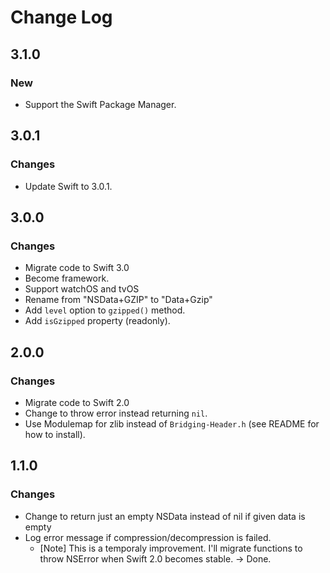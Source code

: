 
Change Log
==========================

3.1.0
--------------------------

### New

- Support the Swift Package Manager.



3.0.1
--------------------------

### Changes

- Update Swift to 3.0.1.



3.0.0
--------------------------

### Changes

- Migrate code to Swift 3.0
- Become framework.
- Support watchOS and tvOS
- Rename from "NSData+GZIP" to "Data+Gzip"
- Add `level` option to `gzipped()` method.
- Add `isGzipped` property (readonly).



2.0.0
--------------------------

### Changes

- Migrate code to Swift 2.0
- Change to throw error instead returning `nil`.
- Use Modulemap for zlib instead of `Bridging-Header.h` (see README for how to install).



1.1.0
--------------------------

### Changes

- Change to return just an empty NSData instead of nil if given data is empty
- Log error message if compression/decompression is failed.
    - [Note] This is a temporaly improvement.
      I'll migrate functions to throw NSError when Swift 2.0 becomes stable. -> Done.

